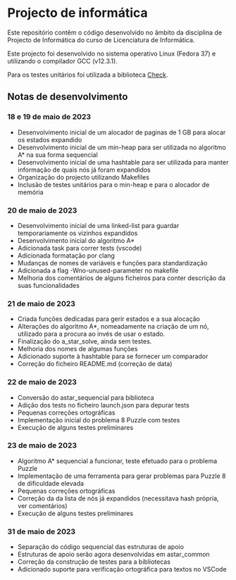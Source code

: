 # Projecto de informática 

Este repositório contêm o código desenvolvido no âmbito da disciplina de Projecto de Informática do curso de Licenciatura de Informática. 

Este projecto foi desenvolvido no sistema operativo Linux (Fedora 37) e utilizando o compilador GCC (v12.3.1).

Para os testes unitários foi utilizada a biblioteca [Check](https://libcheck.github.io/check/). 

## Notas de desenvolvimento

### 18 e 19 de maio de 2023 

* Desenvolvimento inicial de um alocador de paginas de 1 GB para alocar os estados expandido
* Desenvolvimento inicial de um min-heap para ser utilizada no algoritmo A* na sua forma sequencial
* Desenvolvimento inicial de uma hashtable para ser utilizada para manter informação de quais nós já foram expandidos
* Organização do projecto utilizando Makefiles
* Inclusão de testes unitários para o min-heap e para o alocador de memória

### 20 de maio de 2023
* Desenvolvimento inicial de uma linked-list para guardar temporariamente os vizinhos expandidos
* Desenvolvimento inicial do algoritmo A*
* Adicionada task para correr tests (vscode)
* Adicionada formatação por clang
* Mudanças de nomes de variáveis e funções para standardização
* Adicionada a flag -Wno-unused-parameter no makefile
* Melhoria dos comentários de alguns ficheiros para conter descrição da suas funcionalidades

### 21 de maio de 2023
* Criada funções dedicadas para gerir estados e a sua alocação
* Alterações do algoritmo A*, nomeadamente na criação de um nó, utilizado para a procura ao invés de usar o estado. 
* Finalização do a_star_solve, ainda sem testes.
* Melhoria dos nomes de algumas funções
* Adicionado suporte à hashtable para se fornecer um comparador
* Correção do ficheiro README.md (correção de data)

### 22 de maio de 2023
* Conversão do astar_sequencial para biblioteca
* Adição dos tests no ficheiro launch.json para depurar tests
* Pequenas correções ortográficas
* Implementação inicial do problema 8 Puzzle com testes
* Execução de alguns testes preliminares

### 23 de maio de 2023
* Algoritmo A* sequencial a funcionar, teste efetuado para o problema Puzzle
* Implementação de uma ferramenta para gerar problemas para Puzzle 8 de dificuldade elevada
* Pequenas correções ortográficas
* Correção da da lista de nós já expandidos (necessitava hash própria, ver comentários)
* Execução de alguns testes preliminares

### 31 de maio de 2023
* Separação do código sequencial das estruturas de apoio
* Estruturas de apoio serão agora desenvolvidas em astar_common
* Correção da construção de testes para a bibliotecas
* Adicionado suporte para verificação ortográfica para textos no VSCode